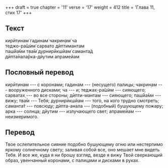 +++
draft = true
chapter = '11'
verse = '17'
weight = 412
title = 'Глава 11, стих 17'
+++
## Текст

кирӣт̣инам̇ гадинам̇ чакрин̣ам̇ ча  
теджо-ра̄ш́им̇ сарвато дӣптимантам  
паш́йа̄ми тва̄м̇ дурнирӣкшйам̇ саманта̄д  
дӣпта̄нала̄рка-дйутим апрамейам

## Пословный перевод

кирӣт̣инам --- с коронами; гадинам --- (несущего) палицы; чакрин̣ам ---
вооруженного дисками; ча --- и; теджах̣-ра̄ш́им --- сияющего; сарватах̣ ---
во все стороны; дӣпти-мантам --- сияющего; паш́йа̄ми --- вижу; тва̄м ---
Тебя; дурнирӣкшйам --- того, на кого трудно смотреть; саманта̄т ---
повсюду; дӣпта-анала --- (подобный) бушующему пожару; арка --- солнца;
дйутим --- излучающего свет; апрамейам --- неизмеримого.

## Перевод

Твое ослепительное сияние подобно бушующему огню или нестерпимо яркому
солнечному свету; заливая собой все, оно мешает мне видеть Тебя. И все
же, куда я ни брошу взгляд, везде я вижу Твой сверкающий образ,
увенчанный коронами, с палицами и дисками в руках.
